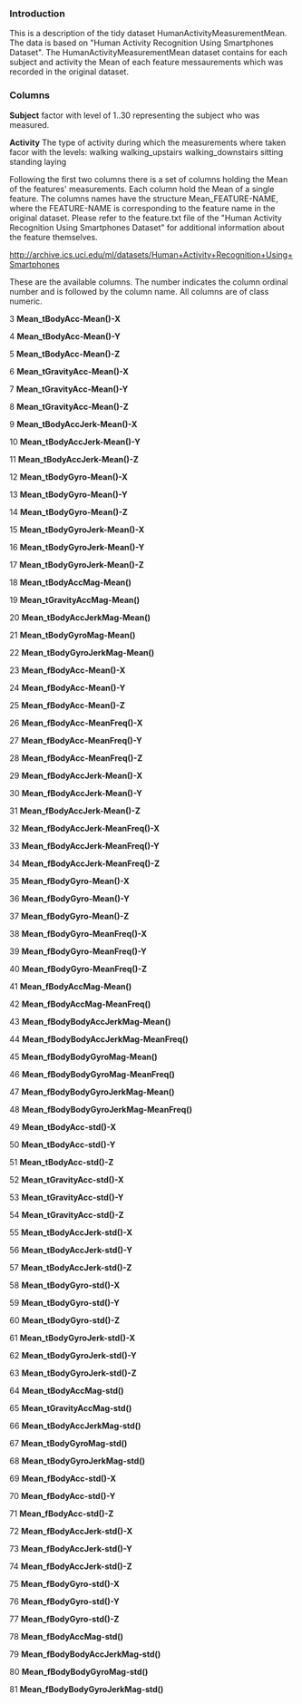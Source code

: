 ### Introduction
This is a description of the tidy dataset HumanActivityMeasurementMean.
The data is based on "Human Activity Recognition Using Smartphones Dataset".
The HumanActivityMeasurementMean dataset contains for each subject and activity the Mean of each feature messaurements which was recorded in the original dataset.

### Columns
<b>Subject</b>
	factor with level of 1..30 representing the subject who was measured.
	
<b>Activity</b>
	The type of activity during which the measurements where taken
	facor with the levels:
		 walking 
		 walking_upstairs 
		 walking_downstairs 
		 sitting 
		 standing 
		 laying
 
Following the first two columns there is a set of columns holding the Mean of the features' measurements.
Each column hold the Mean of a single feature.
The columns names have the structure Mean_FEATURE-NAME, where the FEATURE-NAME is corresponding to the feature name in the original dataset.
Please refer to the feature.txt file of the "Human Activity Recognition Using Smartphones Dataset" for additional information about the feature themselves.

http://archive.ics.uci.edu/ml/datasets/Human+Activity+Recognition+Using+Smartphones 

These are the available columns. The number indicates the column ordinal number and is followed by the column name.
All columns are of class numeric.


3	<b>Mean_tBodyAcc-Mean()-X</b>

4	<b>Mean_tBodyAcc-Mean()-Y</b>

5	<b>Mean_tBodyAcc-Mean()-Z</b>

6             <b>Mean_tGravityAcc-Mean()-X</b>

7             <b>Mean_tGravityAcc-Mean()-Y</b>


8             <b>Mean_tGravityAcc-Mean()-Z</b>


9            <b>Mean_tBodyAccJerk-Mean()-X</b>


10           <b>Mean_tBodyAccJerk-Mean()-Y</b>

11           <b>Mean_tBodyAccJerk-Mean()-Z</b>

12              <b>Mean_tBodyGyro-Mean()-X</b>


13              <b>Mean_tBodyGyro-Mean()-Y</b>

14              <b>Mean_tBodyGyro-Mean()-Z</b>


15          <b>Mean_tBodyGyroJerk-Mean()-X</b>

16          <b>Mean_tBodyGyroJerk-Mean()-Y</b>

17          <b>Mean_tBodyGyroJerk-Mean()-Z</b>

18              <b>Mean_tBodyAccMag-Mean()</b>

19           <b>Mean_tGravityAccMag-Mean()</b>

20          <b>Mean_tBodyAccJerkMag-Mean()</b>

21             <b>Mean_tBodyGyroMag-Mean()</b>

22         <b>Mean_tBodyGyroJerkMag-Mean()</b>

23               <b>Mean_fBodyAcc-Mean()-X</b>

24               <b>Mean_fBodyAcc-Mean()-Y</b>

25               <b>Mean_fBodyAcc-Mean()-Z</b>

26           <b>Mean_fBodyAcc-MeanFreq()-X</b>

27           <b>Mean_fBodyAcc-MeanFreq()-Y</b>

28           <b>Mean_fBodyAcc-MeanFreq()-Z</b>

29           <b>Mean_fBodyAccJerk-Mean()-X</b>

30           <b>Mean_fBodyAccJerk-Mean()-Y</b>

31           <b>Mean_fBodyAccJerk-Mean()-Z</b>

32       <b>Mean_fBodyAccJerk-MeanFreq()-X</b>

33       <b>Mean_fBodyAccJerk-MeanFreq()-Y</b>

34       <b>Mean_fBodyAccJerk-MeanFreq()-Z</b>

35              <b>Mean_fBodyGyro-Mean()-X</b>

36              <b>Mean_fBodyGyro-Mean()-Y</b>

37              <b>Mean_fBodyGyro-Mean()-Z</b>

38          <b>Mean_fBodyGyro-MeanFreq()-X</b>

39          <b>Mean_fBodyGyro-MeanFreq()-Y</b>

40          <b>Mean_fBodyGyro-MeanFreq()-Z</b>

41              <b>Mean_fBodyAccMag-Mean()</b>

42          <b>Mean_fBodyAccMag-MeanFreq()</b>

43      <b>Mean_fBodyBodyAccJerkMag-Mean()</b>

44  <b>Mean_fBodyBodyAccJerkMag-MeanFreq()</b>

45         <b>Mean_fBodyBodyGyroMag-Mean()</b>

46     <b>Mean_fBodyBodyGyroMag-MeanFreq()</b>

47     <b>Mean_fBodyBodyGyroJerkMag-Mean()</b>

48 <b>Mean_fBodyBodyGyroJerkMag-MeanFreq()</b>

49                <b>Mean_tBodyAcc-std()-X</b>

50                <b>Mean_tBodyAcc-std()-Y</b>

51                <b>Mean_tBodyAcc-std()-Z</b>

52             <b>Mean_tGravityAcc-std()-X</b>

53             <b>Mean_tGravityAcc-std()-Y</b>

54             <b>Mean_tGravityAcc-std()-Z</b>

55            <b>Mean_tBodyAccJerk-std()-X</b>

56            <b>Mean_tBodyAccJerk-std()-Y</b>	

57            <b>Mean_tBodyAccJerk-std()-Z</b>

58               <b>Mean_tBodyGyro-std()-X</b>

59               <b>Mean_tBodyGyro-std()-Y</b>

60               <b>Mean_tBodyGyro-std()-Z</b>

61           <b>Mean_tBodyGyroJerk-std()-X</b>

62           <b>Mean_tBodyGyroJerk-std()-Y</b>

63           <b>Mean_tBodyGyroJerk-std()-Z</b>

64               <b>Mean_tBodyAccMag-std()</b>

65            <b>Mean_tGravityAccMag-std()</b>

66           <b>Mean_tBodyAccJerkMag-std()</b>

67              <b>Mean_tBodyGyroMag-std()</b>

 68          <b>Mean_tBodyGyroJerkMag-std()</b>

69                <b>Mean_fBodyAcc-std()-X</b>

70                <b>Mean_fBodyAcc-std()-Y</b>

71                <b>Mean_fBodyAcc-std()-Z</b>

72            <b>Mean_fBodyAccJerk-std()-X</b>

73            <b>Mean_fBodyAccJerk-std()-Y</b>

74            <b>Mean_fBodyAccJerk-std()-Z</b>

75               <b>Mean_fBodyGyro-std()-X</b>

76               <b>Mean_fBodyGyro-std()-Y</b>

77               <b>Mean_fBodyGyro-std()-Z</b>

78               <b>Mean_fBodyAccMag-std()</b>

79       <b>Mean_fBodyBodyAccJerkMag-std()</b>

80          <b>Mean_fBodyBodyGyroMag-std()</b>

81     <b>Mean_fBodyBodyGyroJerkMag-std()</b>
